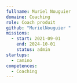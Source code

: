 ```yaml
---
fullname: Muriel Nouguier
domaine: Coaching
role: Coach produit
github: "MurielNouguier "
missions:
  - start: 2021-09-01
    end: 2024-10-01
    status: admin
startups:
  - camino
competences:
  - Coaching
---
```

